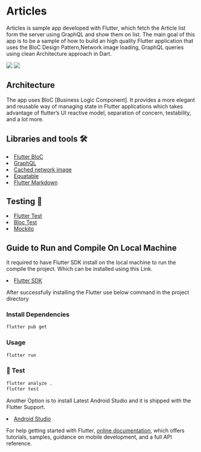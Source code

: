 # Articles

Articles is sample app developed with Flutter, which fetch the Article list form the server using GraphQL and show them on list.
The main goal of this app is to be a sample of how to build an high quality Flutter application that uses the BloC Design Pattern,Network image loading, GraphQL queries using clean Architecture approach in Dart.

![](.documentation/list.png)
![](.documentation/details.png)

## Architecture
The app uses BloC [Business Logic Component]. It provides a more elegant and reusable way of managing state in Flutter applications which takes advantage of flutter’s UI reactive model, separation of concern, testability, and a lot more.

## Libraries and tools 🛠

<li><a href="https://pub.dev/packages/flutter_bloc">Flutter BloC</a></li>
<li><a href="https://pub.dev/packages/graphql">GraphQL</a></li>
<li><a href="https://pub.dev/packages/cached_network_image">Cached network image</a></li>
<li><a href="https://pub.dev/packages/equatable">Equatable</a></li>
<li><a href="https://pub.dev/packages/flutter_markdown">Flutter Markdown</a></li>

## Testing 🧪
<li><a href="https://api.flutter.dev/flutter/flutter_test/flutter_test-library.html">Flutter Test</a></li>
<li><a href="https://pub.dev/packages/bloc_test">Bloc Test</a></li>
<li><a href="https://pub.dev/packages/mockito">Mockito</a></li>

## Guide to Run and Compile On Local Machine

It required to have Flutter SDK install on the local machine to run the compile the project. Which can be installed using this Link.
<li><a href="https://flutter.dev/docs/get-started/install">Flutter SDK</a></li>

After successfully installing the Flutter use below command in the project directory

###  Install Dependencies

```sh
flutter pub get
```

###  Usage

```sh
flutter run
```

### 🧪 Test

```sh
flutter analyze .
flutter test
```

Another Option is to install Latest Android Studio and it is shipped with the Flutter Support.
<li><a href="https://developer.android.com/studio">Android Studio</a></li>

For help getting started with Flutter,
[online documentation](https://flutter.dev/docs), which offers tutorials,
samples, guidance on mobile development, and a full API reference.
